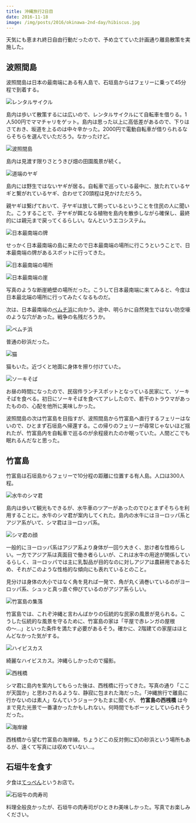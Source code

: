 ```yaml
---
title: 沖縄旅行2日目
date: 2016-11-18
image: /img/posts/2016/okinawa-2nd-day/hibiscus.jpg
---
```


天気にも恵まれ終日自由行動だったので、予め立てていた計画通り離島散策を実施した。

## 波照間島

波照間島は日本の最南端にある有人島で、石垣島からはフェリーに乗って45分程で到着する。

![レンタルサイクル](/img/posts/2016/okinawa-2nd-day/rental-cycle.jpg)

島内は歩いて散策するには広いので、レンタルサイクルにて自転車を借りる。1人500円でママチャリをゲット。島内は思った以上に高低差があるので、下りはさておき、坂道を上るのは中々辛かった。2000円で電動自転車が借りられるならそちらを選んでいただろう。なかったけど。

![波照間島](/img/posts/2016/okinawa-2nd-day/hateruma-road.jpg)

島内は見渡す限りさとうきび畑の田園風景が続く。

![道端のヤギ](/img/posts/2016/okinawa-2nd-day/goats.jpg)

島内には野生ではないヤギが居る。自転車で巡っている最中に、放たれているヤギと繋がれているヤギ、合わせて20頭程は見かけただろう。

親ヤギは繋げておいて、子ヤギは放して飼っているということを住民の人に聞いた。こうすることで、子ヤギが餌となる植物を島内を散歩しながら確保し、最終的には親元まで戻ってくるらしい。なんというエコシステム。

![日本最南端の牌](/img/posts/2016/okinawa-2nd-day/milestone.jpg)

せっかく日本最南端の島に来たので日本最南端の場所に行こうということで、日本最南端の牌があるスポットに行ってきた。

![日本最南端の場所](/img/posts/2016/okinawa-2nd-day/southest-cape.jpg)

![日本最南端の崖](/img/posts/2016/okinawa-2nd-day/cliff.jpg)

写真のような断崖絶壁の場所だった。こうして日本最南端に来てみると、今度は日本最北端の場所に行ってみたくなるものだ。

次は、日本最南端の[ペムチ浜](https://ja.wikipedia.org/wiki/%E3%83%9A%E3%83%A0%E3%83%81%E6%B5%9C)に向かう。途中、明らかに自然発生ではない防空壕のような穴があった。戦争の名残だろうか。

![ペムチ浜](/img/posts/2016/okinawa-2nd-day/pemuchi.jpg)

普通の砂浜だった。

![猫](/img/posts/2016/okinawa-2nd-day/cat.jpg)

猫もいた。近づくと地面に身体を擦り付けていた。

![ソーキそば](/img/posts/2016/okinawa-2nd-day/soki.jpg)

お昼の時間になったので、民宿件ランチスポットとなっている民家にて、ソーキそばを食べる。初日にソーキそばを食べてアレしたので、若干のトラウマがあったものの、心配を他所に美味しかった。

波照間島の次は竹富島を目指すが、波照間島から竹富島へ直行するフェリーはないので、ひとまず石垣島へ帰還する。この帰りのフェリーが尋常じゃないほど揺れたが、竹富島内を自転車で巡るのが余程疲れたのか眠っていた。人間どこでも眠れるんだなと思った。

## 竹富島

竹富島は石垣島からフェリーで10分程の距離に位置する有人島。人口は300人程。

![水牛のシマ君](/img/posts/2016/okinawa-2nd-day/shima.jpg)

島内は歩いて観光もできるが、水牛車のツアーがあったのでひとまずそちらを利用することに。水牛のシマ君が案内してくれた。島内の水牛にはヨーロッパ系とアジア系がいて、シマ君はヨーロッパ系。

![シマ君の顔](/img/posts/2016/okinawa-2nd-day/europe.jpg)

一般的にヨーロッパ系はアジア系より身体が一回り大きく、怠け者な性格らしい。一方でアジア系は真面目で働き者らしいが、これは水牛の用途が関係しているらしく、ヨーロッパでは主に乳製品が目的なのに対しアジアは農耕用であるため、それがこのような性格的な傾向にも表れているとのこと。

見分けは身体の大小ではなく角を見れば一発で、角が丸く渦巻いているのがヨーロッパ系、シュッと真っ直ぐ伸びているのがアジア系らしい。

![竹富島の集落](/img/posts/2016/okinawa-2nd-day/settlement.jpg)

竹富島では、これぞ沖縄と言わんばかりの伝統的な民家の風景が見られる。こうした伝統的な風景を守るために、竹富島の家は「平屋で赤レンガの屋根の〜…」といった条件を満たす必要があるそう。確かに、2階建ての家屋はほとんどなかった気がする。

![ハイビスカス](/img/posts/2016/okinawa-2nd-day/hibiscus.jpg)

綺麗なハイビスカス。沖縄らしかったので撮影。

![西桟橋](/img/posts/2016/okinawa-2nd-day/west-pier.jpg)

シマ君に島内を案内してもらった後は、西桟橋に行ってきた。写真の通り「ここが天国か」と思わされるような、静寂に包まれた海だった。「沖縄旅行で離島に行かないのは素人」なんていうジョークもたまに聞くが、 **竹富島の西桟橋** は今まで見た光景で一番凄かったかもしれない。何時間でもボーッとしていられそうだった。

![海岸線](/img/posts/2016/okinawa-2nd-day/coastline.jpg)

西桟橋から望む竹富島の海岸線。ちょうどこの反対側に幻の砂浜という場所もあるが、遠くて写真には収めていない…。

## 石垣牛を食す

夕食は[てっぺん](https://tabelog.com/okinawa/A4705/A470501/47010514/)というお店で。

![石垣牛の肉寿司](/img/posts/2016/okinawa-2nd-day/niku.jpg)

料理全般良かったが、石垣牛の肉寿司がひときわ美味しかった。写真でお楽しみください。
